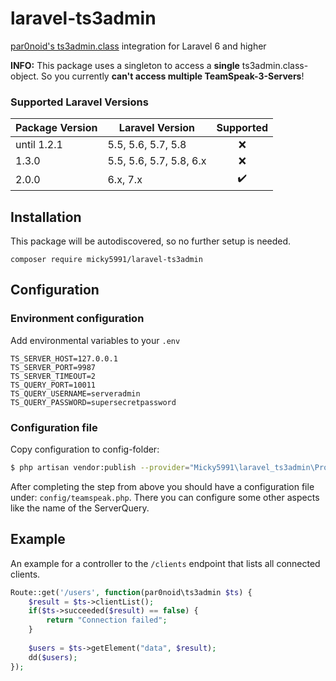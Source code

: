 # laravel-ts3admin
[par0noid's ts3admin.class](https://github.com/par0noid/ts3admin.class) integration for Laravel 6 and higher

**INFO:** This package uses a singleton to access a **single** ts3admin.class-object. So you currently **can't access multiple TeamSpeak-3-Servers**!

### Supported Laravel Versions

| Package Version | Laravel Version | Supported | 
| ----- | --------------- |:---------:|
| until 1.2.1 | 5.5, 5.6, 5.7, 5.8 | :x: |
| 1.3.0 | 5.5, 5.6, 5.7, 5.8, 6.x | :x: |
| 2.0.0 | 6.x, 7.x | :heavy_check_mark: |

## Installation

This package will be autodiscovered, so no further setup is needed.

```
composer require micky5991/laravel-ts3admin
```

## Configuration

### Environment configuration

Add environmental variables to your `.env`

```
TS_SERVER_HOST=127.0.0.1
TS_SERVER_PORT=9987
TS_SERVER_TIMEOUT=2
TS_QUERY_PORT=10011
TS_QUERY_USERNAME=serveradmin
TS_QUERY_PASSWORD=supersecretpassword
```

### Configuration file

Copy configuration to config-folder: 

```bash 
$ php artisan vendor:publish --provider="Micky5991\laravel_ts3admin\Providers\TeamspeakServiceProvider"
``` 

After completing the step from above you should have a configuration file under: `config/teamspeak.php`. There you can configure some other aspects like the name of the ServerQuery.

## Example

An example for a controller to the `/clients` endpoint that lists all connected clients.

```php
Route::get('/users', function(par0noid\ts3admin $ts) {
    $result = $ts->clientList();
    if($ts->succeeded($result) == false) {
        return "Connection failed";
    }
    
    $users = $ts->getElement("data", $result);
    dd($users);
});
```
